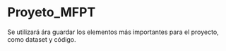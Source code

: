 # Proyeto_MFPT

Se utilizará ára guardar los elementos más importantes para el proyecto, como dataset y código.
